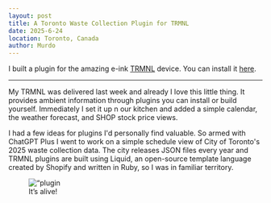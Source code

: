 ```yaml
---
layout: post
title: A Toronto Waste Collection Plugin for TRMNL
date: 2025-6-24
location: Toronto, Canada
author: Murdo
---
```


I built a plugin for the amazing e-ink [TRMNL](https://usetrmnl.com) device. You can install it [here](https://usetrmnl.com/recipes/102103). 

---

My TRMNL was delivered last week and already I love this little thing. It provides ambient information through plugins you can install or build yourself. Immediately I set it up n our kitchen and added a simple calendar, the weather forecast, and SHOP stock price views.

I had a few ideas for plugins I'd personally find valuable. So armed with ChatGPT Plus I went to work on a simple schedule view of City of Toronto's 2025 waste collection data. The city releases JSON files every year and TRMNL plugins are built using Liquid, an open-source template language created by Shopify and written in Ruby, so I was in familiar territory.

<figure>
  <img class=“blogImage” src=“/assets/blogimg/trmnl.jpeg” alt=“plugin on device ”>
  <figcaption>It’s alive!</figcaption>
</figure>